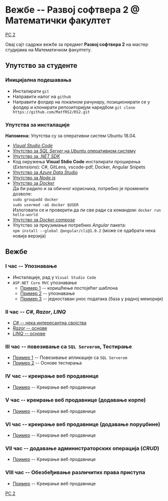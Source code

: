 # Вежбе -- Развој софтвера 2 @ Математички факултет

[РС 2](../README.md)

Овај сајт садржи вежбе за предмет **Развој софтвера 2** на мастер студијама на Математичком факултету.

## Упутство за студенте

### Иницијална подешавања

* Инсталирати `git`
* Направити налог на `github`
* Направити фолдер на локалном рачунару, позиционирати се у фолдер и клонирати репозиторијум наредбом ```git clone https://github.com/MatfRS2/RS2.git```

### Упутства за инсталације 

**Напомена:** Упутства су за оперативни систем Ubuntu 18.04.

* [_Visual Studio Code_](https://code.visualstudio.com/Download?wt.mc_id=DotNet_Home)
* [Упутство за _SQL Server_ на _Ubuntu_ оперативном систему](http://www.maxtblog.com/2018/07/installing-ms-sql-server-in-ubuntu-18-04/)
* [Упутство за _.NET SDK_](https://www.microsoft.com/net/learn/get-started-with-dotnet-tutorial)
* Код окружења **Visual Stdio Code** инсталирати проширења (_Extensions_): C#, GitLens, vscode-pdf, Docker, Angular Snipets
* [Упутство за _Azure Data Studio_](https://azure.microsoft.com/en-us/updates/azure-data-studio-is-now-available/)
* [Упутство за _Node.js_](https://linuxconfig.org/how-to-install-node-js-on-ubuntu-18-04-bionic-beaver-linux)
* [Упутство за _Docker_](https://linuxconfig.org/how-to-install-docker-on-ubuntu-18-04-bionic-beaver)  
   Да би радило и за обичног корисника, потребно је променити дозволе:   
   ``` sudo groupadd docker ```  
   ``` sudo usermod -aG docker $USER ```  
   Излоговати се и проверити да ли све ради са командом: ```docker run hello-world```
* [Упутство за _Docker compose_](https://www.digitalocean.com/community/tutorials/how-to-install-docker-compose-on-ubuntu-18-04)
* Упутство за преузимање потребних _Angular_ пакета:   
  ```npm install --global @angular/cli@1.0.2``` (може се одабрати нека новија верзија)

## Вежбе

### **I час** -- Упознавање

* Инсталације, рад у `Visual Studio Code`
* `ASP.NET Core MVC` упознавање
  * [Пример 1](./01_cas/primer1/README.md) -- коришћење постојећег шаблона
  * [Пример 2](./01_cas/primer2/README.md) -- упознавање
  * [Пример 3](./01_cas/primer4/README.md) -- једноставан унос података (база у радној меморији)

### **II час** -- _C#_, _Razor_, _LINQ_

* [_C#_ -- нека интересантна својства](./02_cas/csharpPrimeri/README.md) 
* [_Razor_ -- основе](./02_cas/razorPrimeri/README.md)
* [_LINQ_ -- основе](./02_cas/linqPrimeri/README.md)

### **III час** -- повезивање са `SQL Serverom`, Тестирање

* [Пример 1](./03_cas/primer4/README.md) -- Повезивање апликације са `SQL Serverom`
* [Пример 2](./03_cas/UnitTesting/README.md) -- Основе тестирања

### **IV час** -- креирање веб продавнице

* [Пример](./04_cas/README.md) -- Креирање веб продавнице

### **V час** -- креирање веб продавнице (додавање корпе)

* [Пример](./05_cas/README.md) -- Креирање веб продавнице

### **VI час** -- креирање веб продавнице (додавање поруџбине)

* [Пример](./06_cas/README.md) -- Креирање веб продавнице

### **VII час** -- додавање администраторских операција (_CRUD_)

* [Пример](./07_cas/README.md) -- Креирање веб продавнице

### **VIII час** -- Обезбеђивање различитих права приступа 

* [Пример](./08_cas/README.md) -- Креирање веб продавнице

[РС 2](../README.md)
